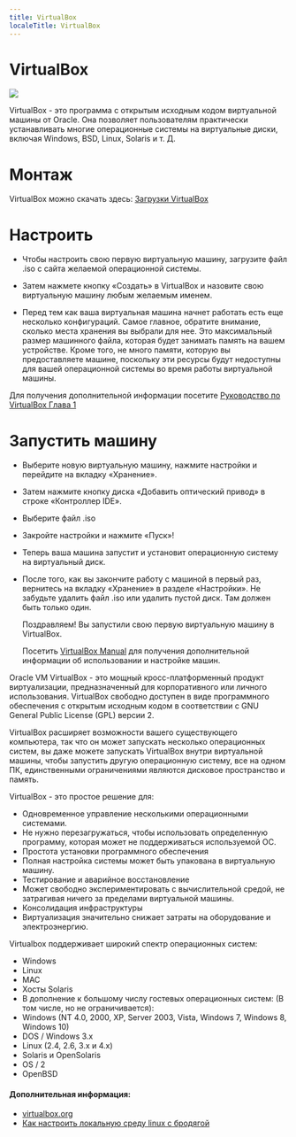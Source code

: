 ```yaml
---
title: VirtualBox
localeTitle: VirtualBox
---
```

# VirtualBox

![](https://upload.wikimedia.org/wikipedia/commons/d/d5/Virtualbox_logo.png)

VirtualBox - это программа с открытым исходным кодом виртуальной машины от Oracle. Она позволяет пользователям практически устанавливать многие операционные системы на виртуальные диски, включая Windows, BSD, Linux, Solaris и т. Д.

# Монтаж

VirtualBox можно скачать здесь: [Загрузки VirtualBox](https://www.virtualbox.org/wiki/Downloads)

# Настроить

*   Чтобы настроить свою первую виртуальную машину, загрузите файл .iso с сайта желаемой операционной системы.
    
*   Затем нажмете кнопку «Создать» в VirtualBox и назовите свою виртуальную машину любым желаемым именем.
    
*   Перед тем как ваша виртуальная машина начнет работать есть еще несколько конфигураций. Самое главное, обратите внимание, сколько места хранения вы выбрали для нее. Это максимальный размер машинного файла, которая будет занимать память на вашем устройстве. Кроме того, не много памяти, которую вы предоставляете машине, поскольку эти ресурсы будут недоступны для вашей операционной системы во время работы виртуальной машины.
    

Для получения дополнительной информации посетите [Руководство по VirtualBox Глава 1](https://www.virtualbox.org/manual/ch01.html)

# Запустить машину

*   Выберите новую виртуальную машину, нажмите настройки и перейдите на вкладку «Хранение».
    
*   Затем нажмите кнопку диска «Добавить оптический привод» в строке «Контроллер IDE».
    
*   Выберите файл .iso
    
*   Закройте настройки и нажмите «Пуск»!
    
*   Теперь ваша машина запустит и установит операционную систему на виртуальный диск.
    
*   После того, как вы закончите работу с машиной в первый раз, вернитесь на вкладку «Хранение» в разделе «Настройки». Не забудьте удалить файл .iso или удалить пустой диск. Там должен быть только один.
    
    Поздравляем! Вы запустили свою первую виртуальную машину в VirtualBox.
    
    Посетить [VirtualBox Manual](https://www.virtualbox.org/manual/UserManual.html) для получения дополнительной информации об использовании и настройке машин.
    

Oracle VM VirtualBox - это мощный кросс-платформенный продукт виртуализации, предназначенный для корпоративного или личного использования. VirtualBox свободно доступен в виде программного обеспечения с открытым исходным кодом в соответствии с GNU General Public License (GPL) версии 2.

VirtualBox расширяет возможности вашего существующего компьютера, так что он может запускать несколько операционных систем, вы даже можете запускать VirtualBox внутри виртуальной машины, чтобы запустить другую операционную систему, все на одном ПК, единственными ограничениями являются дисковое пространство и память.

VirtualBox - это простое решение для:

*   Одновременное управление несколькими операционными системами.
*   Не нужно перезагружаться, чтобы использовать определенную программу, которая может не поддерживаться используемой ОС.
*   Простота установки программного обеспечения
*   Полная настройка системы может быть упакована в виртуальную машину.
*   Тестирование и аварийное восстановление
*   Может свободно экспериментировать с вычислительной средой, не затрагивая ничего за пределами виртуальной машины.
*   Консолидация инфраструктуры
*   Виртуализация значительно снижает затраты на оборудование и электроэнергию.

Virtualbox поддерживает широкий спектр операционных систем:

*   Windows
*   Linux
*   MAC
*   Хосты Solaris
*   В дополнение к большому числу гостевых операционных систем: (В том числе, но не ограничивается):
*   Windows (NT 4.0, 2000, XP, Server 2003, Vista, Windows 7, Windows 8, Windows 10)
*   DOS / Windows 3.x
*   Linux (2.4, 2.6, 3.x и 4.x)
*   Solaris и OpenSolaris
*   OS / 2
*   OpenBSD

#### Дополнительная информация:

*   [virtualbox.org](https://www.virtualbox.org)
*   [Как настроить локальную среду linux с бродягой](https://medium.com/@JohnFoderaro/how-to-set-up-a-local-linux-environment-with-vagrant-163f0ba4da77)
